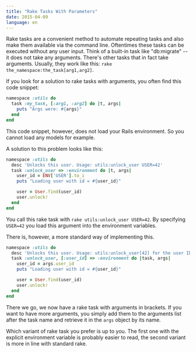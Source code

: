 ```yaml
---
title: "Rake Tasks With Parameters"
date: 2015-04-09
language: en
---
```


Rake tasks are a convenient method to automate repeating tasks and also make them available via the command line. Oftentimes these tasks can be executed without any user input. Think of a built-in task like "db:migrate" -- it does not take any arguments. There's other tasks that in fact take arguments. Usually, they work like this: `rake the_namespace:the_task[arg1,arg2]`.

If you look for a solution to rake tasks with arguments, you often find this code snippet:

```ruby
namespace :utils do
  task :my_task, [:arg1, :arg2] do |t, args|
    puts "Args were: #{args}"
  end
end
```

This code snippet, however, does not load your Rails environment. So you cannot load any models for example.

A solution to this problem looks like this:

```ruby
namespace :utils do
  desc 'Unlocks this user. Usage: utils:unlock_user USER=42'
  task :unlock_user => :environment do |t, args|
    user_id = ENV['USER'].to_i
    puts "Loading user with id = #{user_id}"

    user = User.find(user_id)
    user.unlock!
  end
end
```

You call this rake task with `rake utils:unlock_user USER=42`. By specifying `USER=42` you load this argument into the environment variables.

There is, however, a more standard way of implementing this.

```ruby
namespace :utils do
  desc 'Unlocks this user. Usage: utils:unlock_user[42] for the user ID 42'
  task :unlock_user, [:user_id] => :environment do |task, args|
    user_id = args.user_id
    puts "Loading user with id = #{user_id}"

    user = User.find(user_id)
    user.unlock!
  end
end
```

There we go, we now have a rake task with arguments in brackets. If you want to have more arguments, you simply add them to the arguments list after the task name and retrieve it in the `args` object by its name.

Which variant of rake task you prefer is up to you. The first one with the explicit environment variable is probably easier to read, the second variant is more in line with standard rake.
